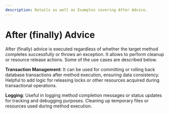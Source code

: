 ```yaml
---
description: Details as well as Examples covering After Advice.
---
```


# After (finally) Advice

After (finally) advice is executed regardless of whether the target method completes successfully or throws an exception. It allows to perform cleanup or resource release actions. Some of the use cases are described below.

**Transaction Management**: It can be used for committing or rolling back database transactions after method execution, ensuring data consistency. Helpful to add logic for releasing locks or other resources acquired during transactional operations.

**Logging**: Useful in logging method completion messages or status updates for tracking and debugging purposes. Cleaning up temporary files or resources used during method execution.

